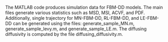 The MATLAB code produces simulation data for FBM-DD models. 
The main files generate various statistics such as MSD, MSI, ACVF, and PDF. 
Additionally, single trajectory for MN-FBM-DD, RL-FBM-DD, and LE-FBM-DD can be generated using the files: generate_sample_MN.m, generate_sample_levy.m, and generate_sample_LE.m. 
The diffusing diffusivity is computed by the file diffusing_diffusivity.m.
